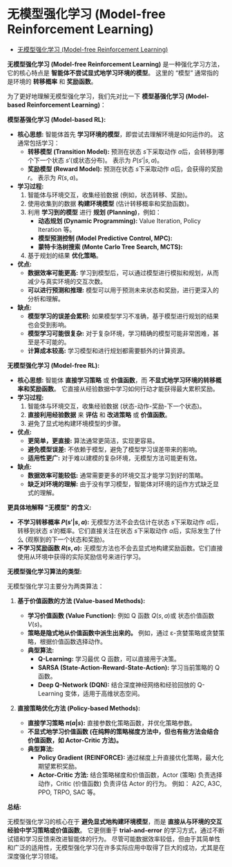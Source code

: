 # 无模型强化学习 (Model-free Reinforcement Learning)

- [无模型强化学习 (Model-free Reinforcement Learning)](#无模型强化学习-model-free-reinforcement-learning)

**无模型强化学习 (Model-free Reinforcement Learning)** 是一种强化学习方法，它的核心特点是 **智能体不尝试显式地学习环境的模型**。  这里的 “模型” 通常指的是环境的 **转移概率** 和 **奖励函数**。

为了更好地理解无模型强化学习，我们先对比一下 **模型基强化学习 (Model-based Reinforcement Learning)**：

**模型基强化学习 (Model-based RL):**

* **核心思想:** 智能体首先 **学习环境的模型**，即尝试去理解环境是如何运作的。  这通常包括学习：
    * **转移模型 (Transition Model):**  预测在状态 $s$下采取动作 $a$后，会转移到哪个下一个状态 $s'$(或状态分布)。  表示为 $P(s'|s, a)$。
    * **奖励模型 (Reward Model):** 预测在状态 $s$下采取动作 $a$后，会获得的奖励 $r$。 表示为 $R(s, a)$。
* **学习过程:**
    1. 智能体与环境交互，收集经验数据 (例如，状态转移、奖励)。
    2. 使用收集到的数据 **构建环境模型** (估计转移概率和奖励函数)。
    3. 利用 **学习到的模型** 进行 **规划 (Planning)**，例如：
        * **动态规划 (Dynamic Programming):**  Value Iteration, Policy Iteration 等。
        * **模型预测控制 (Model Predictive Control, MPC):**
        * **蒙特卡洛树搜索 (Monte Carlo Tree Search, MCTS):**
    4. 基于规划的结果 **优化策略**。
* **优点:**
    * **数据效率可能更高:**  学习到模型后，可以通过模型进行模拟和规划，从而减少与真实环境的交互次数。
    * **可以进行预测和推理:**  模型可以用于预测未来状态和奖励，进行更深入的分析和理解。
* **缺点:**
    * **模型学习的误差会累积:**  如果模型学习不准确，基于模型进行规划的结果也会受到影响。
    * **模型学习可能很复杂:**  对于复杂环境，学习精确的模型可能非常困难，甚至是不可能的。
    * **计算成本较高:**  学习模型和进行规划都需要额外的计算资源。

**无模型强化学习 (Model-free RL):**

* **核心思想:**  智能体 **直接学习策略** 或 **价值函数**，而 **不显式地学习环境的转移概率和奖励函数**。  它直接从经验数据中学习如何行动才能获得最大累积奖励。
* **学习过程:**
    1. 智能体与环境交互，收集经验数据 (状态-动作-奖励-下一个状态)。
    2. **直接利用经验数据** 来 **评估** 和 **改进策略** 或 **价值函数**。
    3. 避免了显式地构建环境模型的步骤。
* **优点:**
    * **更简单，更直接:**  算法通常更简洁，实现更容易。
    * **避免模型误差:**  不依赖于模型，避免了模型学习误差带来的影响。
    * **适用性更广:**  对于难以建模的复杂环境，无模型方法可能更有效。
* **缺点:**
    * **数据效率可能较低:**  通常需要更多的环境交互才能学习到好的策略。
    * **缺乏对环境的理解:**  由于没有学习模型，智能体对环境的运作方式缺乏显式的理解。

**更具体地解释 "无模型" 的含义:**

* **不学习转移概率 $P(s'|s, a)$:**  无模型方法不会去估计在状态 $s$下采取动作 $a$后，转移到状态 $s'$的概率。它们直接关注在状态 $s$下采取动作 $a$后，实际发生了什么 (观察到的下一个状态和奖励)。
* **不学习奖励函数 $R(s, a)$:**  无模型方法也不会去显式地构建奖励函数。它们直接使用从环境中获得的实际奖励信号来进行学习。

**无模型强化学习算法的类型:**

无模型强化学习主要分为两类算法：

1. **基于价值函数的方法 (Value-based Methods):**
   * **学习价值函数 (Value Function):**  例如 Q 函数 $Q(s, a)$或 状态价值函数 $V(s)$。
   * **策略是隐式地从价值函数中派生出来的。**  例如，通过 ε-贪婪策略或贪婪策略，根据价值函数选择动作。
   * **典型算法:**
      * **Q-Learning:**  学习最优 Q 函数，可以直接用于决策。
      * **SARSA (State-Action-Reward-State-Action):**  学习当前策略的 Q 函数。
      * **Deep Q-Network (DQN):**  结合深度神经网络和经验回放的 Q-Learning 变体，适用于高维状态空间。

2. **直接策略优化方法 (Policy-based Methods):**
   * **直接学习策略 $\pi(a|s)$:**  直接参数化策略函数，并优化策略参数。
   * **不显式地学习价值函数 (在纯粹的策略梯度方法中，但也有些方法会结合价值函数，如 Actor-Critic 方法)。**
   * **典型算法:**
      * **Policy Gradient (REINFORCE):**  通过梯度上升直接优化策略，最大化期望累积奖励。
      * **Actor-Critic 方法:**  结合策略梯度和价值函数，Actor (策略) 负责选择动作，Critic (价值函数) 负责评估 Actor 的行为。 例如： A2C, A3C, PPO, TRPO, SAC 等。

**总结:**

无模型强化学习的核心在于 **避免显式地构建环境模型**，而是 **直接从与环境的交互经验中学习策略或价值函数**。  它更侧重于 **trial-and-error** 的学习方式，通过不断试错和学习反馈来改进智能体的行为。 尽管可能数据效率较低，但由于其简单性和广泛的适用性，无模型强化学习在许多实际应用中取得了巨大的成功，尤其是在深度强化学习领域。
